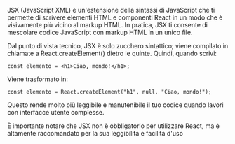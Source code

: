 JSX (JavaScript XML) è un'estensione della sintassi di JavaScript che ti permette di scrivere elementi HTML e componenti React in un modo che è visivamente più vicino al markup HTML. In pratica, JSX ti consente di mescolare codice JavaScript con markup HTML in un unico file.

Dal punto di vista tecnico, JSX è solo zucchero sintattico; viene compilato in chiamate a React.createElement() dietro le quinte. Quindi, quando scrivi:

`const elemento = <h1>Ciao, mondo!</h1>;`

Viene trasformato in:

`const elemento = React.createElement("h1", null, "Ciao, mondo!");`

Questo rende molto più leggibile e manutenibile il tuo codice quando lavori con interfacce utente complesse.

È importante notare che JSX non è obbligatorio per utilizzare React, ma è altamente raccomandato per la sua leggibilità e facilità d'uso
